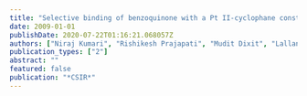 ```yaml
---
title: "Selective binding of benzoquinone with a Pt II-cyclophane constructed on the skeleton of N, N'-bis (salicylidene)-p-phenylenediamine: Synthesis and spectroscopic studies"
date: 2009-01-01
publishDate: 2020-07-22T01:16:21.068057Z
authors: ["Niraj Kumari", "Rishikesh Prajapati", "Mudit Dixit", "Lallan Mishra"]
publication_types: ["2"]
abstract: ""
featured: false
publication: "*CSIR*"
---
```


